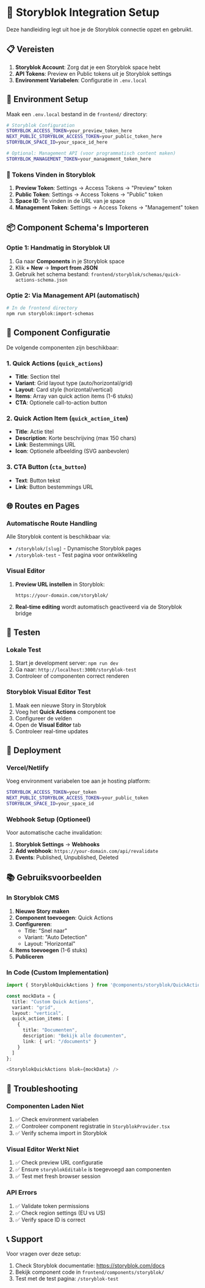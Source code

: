 # 🚀 Storyblok Integration Setup

Deze handleiding legt uit hoe je de Storyblok connectie opzet en gebruikt.

## 📋 Vereisten

1. **Storyblok Account**: Zorg dat je een Storyblok space hebt
2. **API Tokens**: Preview en Public tokens uit je Storyblok settings
3. **Environment Variabelen**: Configuratie in `.env.local`

## 🔧 Environment Setup

Maak een `.env.local` bestand in de `frontend/` directory:

```bash
# Storyblok Configuration  
STORYBLOK_ACCESS_TOKEN=your_preview_token_here
NEXT_PUBLIC_STORYBLOK_ACCESS_TOKEN=your_public_token_here  
STORYBLOK_SPACE_ID=your_space_id_here

# Optional: Management API (voor programmatisch content maken)
STORYBLOK_MANAGEMENT_TOKEN=your_management_token_here
```

### 🔑 Tokens Vinden in Storyblok

1. **Preview Token**: Settings → Access Tokens → "Preview" token
2. **Public Token**: Settings → Access Tokens → "Public" token  
3. **Space ID**: Te vinden in de URL van je space
4. **Management Token**: Settings → Access Tokens → "Management" token

## 📦 Component Schema's Importeren

### Optie 1: Handmatig in Storyblok UI

1. Ga naar **Components** in je Storyblok space
2. Klik **+ New** → **Import from JSON**
3. Gebruik het schema bestand: `frontend/storyblok/schemas/quick-actions-schema.json`

### Optie 2: Via Management API (automatisch)

```bash
# In de frontend directory
npm run storyblok:import-schemas
```

## 🎯 Component Configuratie

De volgende componenten zijn beschikbaar:

### 1. **Quick Actions** (`quick_actions`)
- **Title**: Section titel  
- **Variant**: Grid layout type (auto/horizontal/grid)
- **Layout**: Card style (horizontal/vertical)
- **Items**: Array van quick action items (1-6 stuks)
- **CTA**: Optionele call-to-action button

### 2. **Quick Action Item** (`quick_action_item`)  
- **Title**: Actie titel
- **Description**: Korte beschrijving (max 150 chars)
- **Link**: Bestemmings URL
- **Icon**: Optionele afbeelding (SVG aanbevolen)

### 3. **CTA Button** (`cta_button`)
- **Text**: Button tekst
- **Link**: Button bestemmings URL

## 🌐 Routes en Pages

### Automatische Route Handling

Alle Storyblok content is beschikbaar via:
- `/storyblok/[slug]` - Dynamische Storyblok pages
- `/storyblok-test` - Test pagina voor ontwikkeling

### Visual Editor

1. **Preview URL instellen** in Storyblok:
   ```
   https://your-domain.com/storyblok/
   ```

2. **Real-time editing** wordt automatisch geactiveerd via de Storyblok bridge

## 🧪 Testen

### Lokale Test

1. Start je development server: `npm run dev`
2. Ga naar: `http://localhost:3000/storyblok-test`
3. Controleer of componenten correct renderen

### Storyblok Visual Editor Test

1. Maak een nieuwe Story in Storyblok
2. Voeg het **Quick Actions** component toe
3. Configureer de velden
4. Open de **Visual Editor** tab
5. Controleer real-time updates

## 🔄 Deployment

### Vercel/Netlify

Voeg environment variabelen toe aan je hosting platform:

```bash
STORYBLOK_ACCESS_TOKEN=your_token
NEXT_PUBLIC_STORYBLOK_ACCESS_TOKEN=your_public_token
STORYBLOK_SPACE_ID=your_space_id
```

### Webhook Setup (Optioneel)

Voor automatische cache invalidation:

1. **Storyblok Settings** → **Webhooks**
2. **Add webhook**: `https://your-domain.com/api/revalidate`
3. **Events**: Published, Unpublished, Deleted

## 📚 Gebruiksvoorbeelden

### In Storyblok CMS

1. **Nieuwe Story maken**
2. **Component toevoegen**: Quick Actions
3. **Configureren**:
   - Title: "Snel naar"
   - Variant: "Auto Detection"  
   - Layout: "Horizontal"
4. **Items toevoegen** (1-6 stuks)
5. **Publiceren**

### In Code (Custom Implementation)

```typescript
import { StoryblokQuickActions } from '@components/storyblok/QuickActions';

const mockData = {
  title: "Custom Quick Actions",
  variant: "grid",
  layout: "vertical",
  quick_action_items: [
    {
      title: "Documenten",
      description: "Bekijk alle documenten",
      link: { url: "/documents" }
    }
  ]
};

<StoryblokQuickActions blok={mockData} />
```

## 🐛 Troubleshooting

### Componenten Laden Niet

1. ✅ Check environment variabelen
2. ✅ Controleer component registratie in `StoryblokProvider.tsx`
3. ✅ Verify schema import in Storyblok

### Visual Editor Werkt Niet

1. ✅ Check preview URL configuratie
2. ✅ Ensure `storyblokEditable` is toegevoegd aan componenten  
3. ✅ Test met fresh browser session

### API Errors

1. ✅ Validate token permissions
2. ✅ Check region settings (EU vs US)
3. ✅ Verify space ID is correct

## 📞 Support

Voor vragen over deze setup:
1. Check Storyblok documentatie: https://storyblok.com/docs
2. Bekijk component code in `frontend/components/storyblok/`
3. Test met de test pagina: `/storyblok-test`
